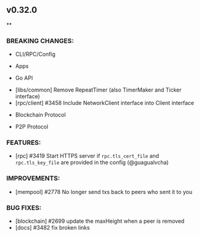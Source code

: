 ## v0.32.0

**

### BREAKING CHANGES:

* CLI/RPC/Config

* Apps

* Go API
- [libs/common] Remove RepeatTimer (also TimerMaker and Ticker interface)
- [rpc/client] \#3458 Include NetworkClient interface into Client interface

* Blockchain Protocol

* P2P Protocol

### FEATURES:
- [rpc] \#3419 Start HTTPS server if `rpc.tls_cert_file` and `rpc.tls_key_file` are provided in the config (@guagualvcha)

### IMPROVEMENTS:

- [mempool] \#2778 No longer send txs back to peers who sent it to you

### BUG FIXES:

- [blockchain] \#2699 update the maxHeight when a peer is removed
- [docs] \#3482 fix broken links
